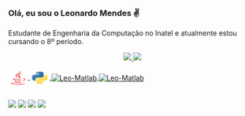 ### Olá, eu sou o Leonardo Mendes ✌

Estudante de Engenharia da Computação no Inatel e atualmente estou cursando o 8º período.

<div align="center">
  <a href="https://github.com/leomendesjr">
  <img height="180em" src="https://github-readme-stats.vercel.app/api?username=leomendesjr&show_icons=true&theme=dracula&include_all_commits=true&count_private=true"/>
  <img height="180em" src="https://github-readme-stats.vercel.app/api/top-langs/?username=leomendesjr&layout=compact&langs_count=7&theme=dracula"/>
</div>

<div style="display: inline_block"><br>
  <img align="center" alt="Leo-Java" height="30" width="40" src="https://raw.githubusercontent.com/devicons/devicon/master/icons/java/java-plain.svg">
  <img align="center" alt="Leo-Python" height="30" width="40" src="https://raw.githubusercontent.com/devicons/devicon/master/icons/python/python-original.svg">
  <img align="center" alt="Leo-Matlab" height="30" width="40" src="https://cdn.jsdelivr.net/gh/devicons/devicon/icons/matlab/matlab-original.svg">
  <img align="center" alt="Leo-Matlab" height="30" width="40" src="https://cdn.jsdelivr.net/gh/devicons/devicon/icons/jupyter/jupyter-original.svg" />
  
</div>

##

<div> 

  <a href="https://instagram.com/leomendesjr" target="_blank"><img src="https://img.shields.io/badge/-Instagram-%23E4405F?style=for-the-badge&logo=instagram&logoColor=white" target="_blank"></a>
  <a href = "mailto:leosrs1@icloud.com"><img src="https://img.shields.io/badge/iOS-000000?style=for-the-badge&logo=ios&logoColor=white"></a>
  <a href = "https://wa.me/035999662127"><img src="https://img.shields.io/badge/WhatsApp-25D366?style=for-the-badge&logo=whatsapp&logoColor=white"></a>
  <a href="https://www.linkedin.com/in/leomendesjunior" target="_blank"><img src="https://img.shields.io/badge/-LinkedIn-%230077B5?style=for-the-badge&logo=linkedin&logoColor=white" target="_blank"></a> 
 
</div>
